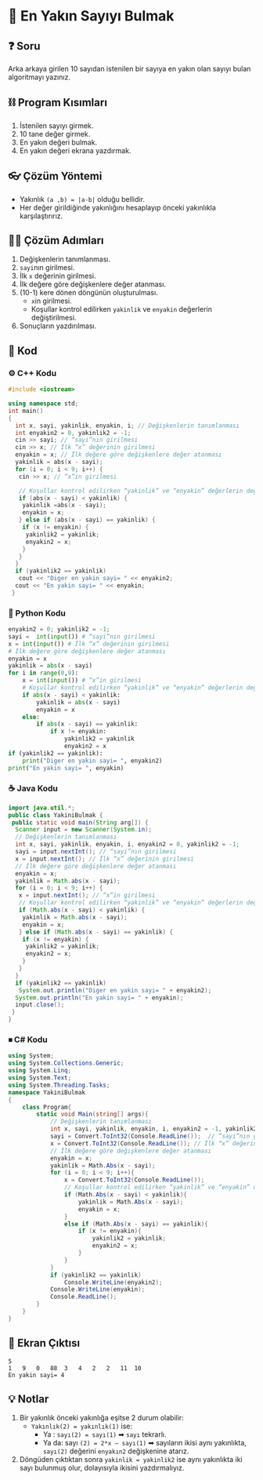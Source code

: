 # 🧲 En Yakın Sayıyı Bulmak

<!-- ----------------------------- Soru ----------------------------------- -->

## ❓ Soru
Arka arkaya girilen 10 sayıdan istenilen bir sayıya en yakın olan sayıyı bulan algoritmayı yazınız.

<!-- ----------------------------- Program Kısımları ----------------------------------- -->

## ⛓ Program Kısımları

1. İstenilen sayıyı girmek.
2. 10 tane değer girmek.
3. En yakın değeri bulmak.
4. En yakın değeri ekrana yazdırmak.

<!-- ----------------------------- Çözüm Yöntemi ----------------------------------- -->

## 👓 Çözüm Yöntemi 
- Yakınlık `(a ,b) = |a-b|` olduğu bellidir.
- Her değer girildiğinde yakınlığını hesaplayıp önceki yakınlıkla karşılaştırırız.

<!-- ----------------------------- Çözüm Adımları ----------------------------------- -->

## 👩‍🔧 Çözüm Adımları

1. Değişkenlerin tanımlanması.
2. `sayi`nın girilmesi.
3. İlk `x` değerinin girilmesi.
4. İlk değere göre değişkenlere değer atanması.
5. (10-1) kere dönen döngünün oluşturulması.
   - `x`in girilmesi.
   - Koşullar kontrol edilirken `yakinlik` ve `enyakin` değerlerin değiştirilmesi.
6. Sonuçların yazdırılması.

<!-- ----------------------------- Kodlar ----------------------------------- -->

## 🤖 Kod

[//]: ------------------------------------------------------------------------------
<!-- ----------------------------- C++ Kodu ----------------------------------- -->
[//]: ------------------------------------------------------------------------------

### ⚙ C++ Kodu

```cpp
#include <iostream>

using namespace std;
int main()
{
  int x, sayi, yakinlik, enyakin, i; // Değişkenlerin tanımlanması
  int enyakin2 = 0, yakinlik2 = -1;
  cin >> sayi; // “sayi”nın girilmesi
  cin >> x; // İlk “x” değerinin girilmesi
  enyakin = x; // İlk değere göre değişkenlere değer atanması
  yakinlik = abs(x - sayi);
  for (i = 0; i < 9; i++) {
   cin >> x; // “x”in girilmesi   

   // Koşullar kontrol edilirken “yakinlik” ve “enyakin” değerlerin değiştirilmesi
   if (abs(x - sayi) < yakinlik) { 
    yakinlik =abs(x - sayi);
    enyakin = x;
   } else if (abs(x - sayi) == yakinlik) {
    if (x != enyakin) {
     yakinlik2 = yakinlik;
     enyakin2 = x;
    }
   }
  }
  if (yakinlik2 == yakinlik)
   cout << "Diger en yakin sayi= " << enyakin2; 
  cout << "En yakin sayi= " << enyakin;
 }
```

[//]: ------------------------------------------------------------------------------
<!-- ----------------------------- Python Kodu ----------------------------------- -->
[//]: ------------------------------------------------------------------------------

### 🐍 Python Kodu

```py
enyakin2 = 0; yakinlik2 = -1;
sayi =  int(input()) # “sayi”nın girilmesi
x = int(input()) # İlk “x” değerinin girilmesi
# İlk değere göre değişkenlere değer atanması
enyakin = x
yakinlik = abs(x - sayi) 
for i in range(0,9):  
    x = int(input()) # “x”in girilmesi   
    # Koşullar kontrol edilirken “yakinlik” ve “enyakin” değerlerin değiştirilmesi
    if abs(x - sayi) < yakinlik: 
        yakinlik = abs(x - sayi)
        enyakin = x
    else:
        if abs(x - sayi) == yakinlik:
            if x != enyakin:
                yakinlik2 = yakinlik
                enyakin2 = x
if (yakinlik2 == yakinlik):
    print("Diger en yakin sayi= ", enyakin2)
print("En yakin sayi= ", enyakin)
```

[//]: ------------------------------------------------------------------------------
<!-- ----------------------------- Java Kodu ----------------------------------- -->
[//]: ------------------------------------------------------------------------------

### ☕ Java Kodu

```java
import java.util.*;
public class YakiniBulmak {
 public static void main(String arg[]) {
  Scanner input = new Scanner(System.in);
  // Değişkenlerin tanımlanması
  int x, sayi, yakinlik, enyakin, i, enyakin2 = 0, yakinlik2 = -1;
  sayi = input.nextInt(); // “sayi”nın girilmesi
  x = input.nextInt(); // İlk “x” değerinin girilmesi
  // İlk değere göre değişkenlere değer atanması
  enyakin = x; 
  yakinlik = Math.abs(x - sayi);
  for (i = 0; i < 9; i++) {
   x = input.nextInt(); // “x”in girilmesi   
   // Koşullar kontrol edilirken “yakinlik” ve “enyakin” değerlerin değiştirilmesi
   if (Math.abs(x - sayi) < yakinlik) { 
    yakinlik = Math.abs(x - sayi);
    enyakin = x;
   } else if (Math.abs(x - sayi) == yakinlik) {
    if (x != enyakin) {
     yakinlik2 = yakinlik;
     enyakin2 = x;
    }
   }
  }
  if (yakinlik2 == yakinlik)
   System.out.println("Diger en yakin sayi= " + enyakin2); 
  System.out.println("En yakin sayi= " + enyakin);
  input.close();
 }
}
```

[//]: ------------------------------------------------------------------------------
<!-- ----------------------------- C# Kodu ----------------------------------- -->
[//]: ------------------------------------------------------------------------------

### ⏹ C# Kodu

```cs
using System;
using System.Collections.Generic;
using System.Linq;
using System.Text;
using System.Threading.Tasks;
namespace YakiniBulmak
{
    class Program{
        static void Main(string[] args){
            // Değişkenlerin tanımlanması
            int x, sayi, yakinlik, enyakin, i, enyakin2 = -1, yakinlik2 = -1;
            sayi = Convert.ToInt32(Console.ReadLine());  // “sayi”nın girilmesi
            x = Convert.ToInt32(Console.ReadLine()); // İlk “x” değerinin girilmesi
            // İlk değere göre değişkenlere değer atanması
            enyakin = x;
            yakinlik = Math.Abs(x - sayi);
            for (i = 0; i < 9; i++){
                x = Convert.ToInt32(Console.ReadLine());
                // Koşullar kontrol edilirken “yakinlik” ve “enyakin” değerlerin değiştirilmesi
                if (Math.Abs(x - sayi) < yakinlik){
                    yakinlik = Math.Abs(x - sayi);
                    enyakin = x;
                }
                else if (Math.Abs(x - sayi) == yakinlik){
                    if (x != enyakin){
                        yakinlik2 = yakinlik;
                        enyakin2 = x;
                    }
                }
            }
            if (yakinlik2 == yakinlik)
                Console.WriteLine(enyakin2);
            Console.WriteLine(enyakin);
            Console.ReadLine();
        }
    }
}
```

<!-- ----------------------------- Ekran Çıktısı ----------------------------------- -->

## 🎉 Ekran Çıktısı

```
5
1   9   0   88  3   4   2   2   11  10
En yakin sayi= 4
```

<!-- ----------------------------- Notlar ----------------------------------- -->

## 💡 Notlar 
1. Bir yakınlık önceki yakınlığa eşitse 2 durum olabilir:
   - `Yakınlık(2) = yakınlık(1)` ise:
     - Ya : `sayı(2) = sayı(1)` ➡ `sayı` tekrarlı.
     - Ya da: sayı `(2) = 2*x – sayı(1)` ➡ sayıların ikisi aynı yakınlıkta, `sayı(2)` değerini `enyakın2` değişkenine atarız.
2. Döngüden çıktıktan sonra `yakinlik = yakinlik2` ise aynı yakınlıkta iki sayı bulunmuş olur, dolayısıyla ikisini yazdırmalıyız.